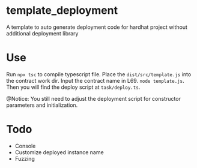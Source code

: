 # template_deployment
A template to auto generate deployment code for hardhat project without additional deployment library

# Use
Run `npx tsc` to compile typescript file. Place the `dist/src/template.js` into the contract work dir. Input the contract name in L69. `node template.js`. Then you will find the deploy script at `task/deploy.ts`.

@Notice: You still need to adjust the deployment script for constructor parameters and initialization.
# Todo
* Console
* Customize deployed instance name
* Fuzzing